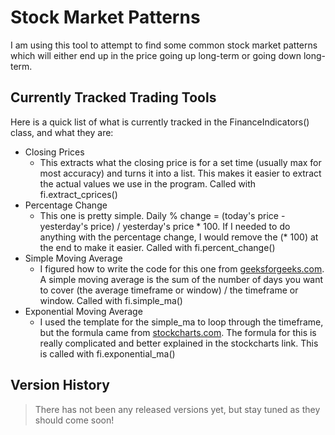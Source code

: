 # Stock Market Patterns

I am using this tool to attempt to find some common stock market patterns which will either end up in the price going up long-term or going down long-term.  

## Currently Tracked Trading Tools
Here is a quick list of what is currently tracked in the FinanceIndicators() class, and what they are:
- Closing Prices
    - This extracts what the closing price is for a set time (usually max for most accuracy) and turns it into a list. This makes it easier to extract the actual values we use in the program. Called with fi.extract_cprices()
- Percentage Change
    - This one is pretty simple. Daily % change = (today's price - yesterday's price) / yesterday's price * 100. If I needed to do anything with the percentage change, I would remove the (* 100) at the end to make it easier. Called with fi.percent_change()
- Simple Moving Average
    - I figured how to write the code for this one from [geeksforgeeks.com](https://www.geeksforgeeks.com). A simple moving average is the sum of the number of days you want to cover (the average timeframe or window) / the timeframe or window. Called with fi.simple_ma()
- Exponential Moving Average
    - I used the template for the simple_ma to loop through the timeframe, but the formula came from [stockcharts.com](https://school.stockcharts.com/doku.php?id=technical_indicators:moving_averages). The formula for this is really complicated and better explained in the stockcharts link. This is called with fi.exponential_ma()

## Version History  
> There has not been any released versions yet, but stay tuned as they should come soon!


